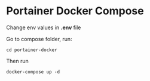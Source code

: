 # Portainer Docker Compose

Change env values in **.env** file

Go to compose folder, run:
```
cd portainer-docker
```

Then run

```
docker-compose up -d
```
